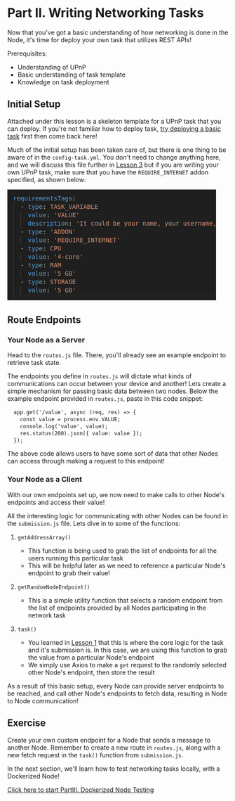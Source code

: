 # Part II. Writing Networking Tasks

Now that you've got a basic understanding of how networking is done in the Node, it's time for deploy your own task that utilizes REST APIs!

Prerequisites:

- Understanding of UPnP
- Basic understanding of task template
- Knowledge on task deployment

## Initial Setup

Attached under this lesson is a skeleton template for a UPnP task that you can deploy. If you're not familiar how to deploy task, [try deploying a basic task](https://docs.koii.network/develop/command-line-tool/create-task-cli/create-task) first then come back here!

Much of the initial setup has been taken care of, but there is one thing to be aware of in the `config-task.yml`. You don't need to change anything here, and we will discuss this file further in [Lesson 3](../Lesson%203/README.md) but if you are writing your own UPnP task, make sure that you have the `REQUIRE_INTERNET` addon specified, as shown below:

![Require Internet Addon](./imgs/require-internet.png)

## Route Endpoints

### Your Node as a Server

Head to the `routes.js` file. There, you'll already see an example endpoint to retrieve task state.

The endpoints you define in `routes.js` will dictate what kinds of communications can occur between your device and another! Lets create a simple mechanism for passing basic data between two nodes. Below the example endpoint provided in `routes.js`, paste in this code snippet:

```
  app.get('/value', async (req, res) => {
    const value = process.env.VALUE;
    console.log('value', value);
    res.status(200).json({ value: value });
  });
```

The above code allows users to have some sort of data that other Nodes can access through making a request to this endpoint!

### Your Node as a Client

With our own endpoints set up, we now need to make calls to other Node's endpoints and access their value!

All the interesting logic for communicating with other Nodes can be found in the `submission.js` file. Lets dive in to some of the functions:

1. `getAddressArray()`

   - This function is being used to grab the list of endpoints for all the users running this particular task
   - This will be helpful later as we need to reference a particular Node's endpoint to grab their value!

2. `getRandomNodeEndpoint()`

   - This is a simple utility function that selects a random endpoint from the list of endpoints provided by all Nodes participating in the network task

3. `task()`
   - You learned in [Lesson 1](../Lesson%201/README.md) that this is where the core logic for the task and it's submission is. In this case, we are using this function to grab the value from a particular Node's endpoint
   - We simply use Axios to make a `get` request to the randomly selected other Node's endpoint, then store the result

As a result of this basic setup, every Node can provide server endpoints to be reached, and call other Node's endpoints to fetch data, resulting in Node to Node communication!

## Exercise

Create your own custom endpoint for a Node that sends a message to another Node. Remember to create a new route in `routes.js`, along with a new fetch request in the `task()` function from `submission.js`.

In the next section, we'll learn how to test networking tasks locally, with a Dockerized Node!

[Click here to start PartIII. Dockerized Node Testing](./PartIII.md)
